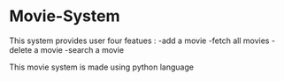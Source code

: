 # Movie-System

This system provides user four featues :
-add a movie
-fetch all movies
-delete a movie
-search a movie

This movie system is made using python language
